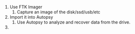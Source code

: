 
1. Use FTK Imager
	1. Capture an image of the disk/ssd/usb/etc
2. Import it into Autopsy
	1. Use Autopsy to analyze and recover data from the drive.
3. 